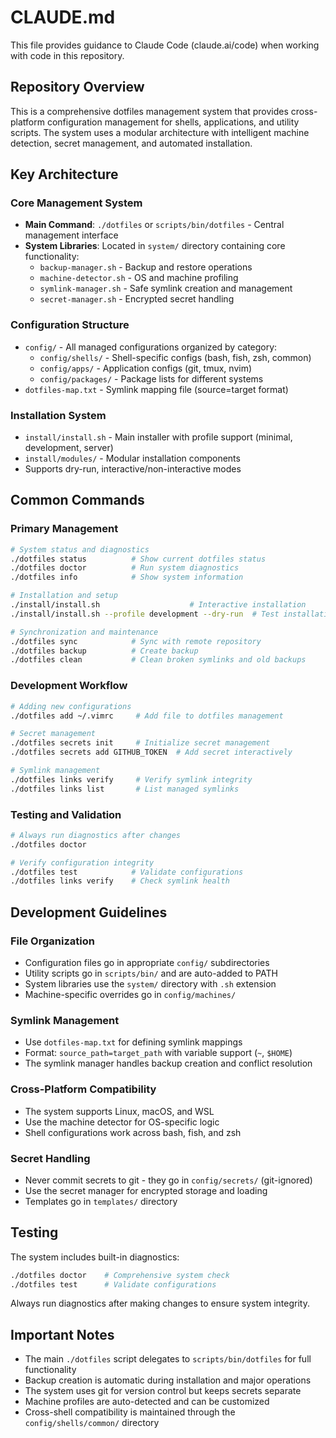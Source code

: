 # CLAUDE.md

This file provides guidance to Claude Code (claude.ai/code) when working with code in this repository.

## Repository Overview

This is a comprehensive dotfiles management system that provides cross-platform configuration management for shells, applications, and utility scripts. The system uses a modular architecture with intelligent machine detection, secret management, and automated installation.

## Key Architecture

### Core Management System
- **Main Command**: `./dotfiles` or `scripts/bin/dotfiles` - Central management interface
- **System Libraries**: Located in `system/` directory containing core functionality:
  - `backup-manager.sh` - Backup and restore operations
  - `machine-detector.sh` - OS and machine profiling 
  - `symlink-manager.sh` - Safe symlink creation and management
  - `secret-manager.sh` - Encrypted secret handling

### Configuration Structure
- `config/` - All managed configurations organized by category:
  - `config/shells/` - Shell-specific configs (bash, fish, zsh, common)
  - `config/apps/` - Application configs (git, tmux, nvim)
  - `config/packages/` - Package lists for different systems
- `dotfiles-map.txt` - Symlink mapping file (source=target format)

### Installation System
- `install/install.sh` - Main installer with profile support (minimal, development, server)
- `install/modules/` - Modular installation components
- Supports dry-run, interactive/non-interactive modes

## Common Commands

### Primary Management
```bash
# System status and diagnostics
./dotfiles status          # Show current dotfiles status
./dotfiles doctor          # Run system diagnostics
./dotfiles info            # Show system information

# Installation and setup
./install/install.sh                    # Interactive installation
./install/install.sh --profile development --dry-run  # Test installation

# Synchronization and maintenance
./dotfiles sync            # Sync with remote repository  
./dotfiles backup          # Create backup
./dotfiles clean           # Clean broken symlinks and old backups
```

### Development Workflow
```bash
# Adding new configurations
./dotfiles add ~/.vimrc     # Add file to dotfiles management

# Secret management
./dotfiles secrets init     # Initialize secret management
./dotfiles secrets add GITHUB_TOKEN  # Add secret interactively

# Symlink management  
./dotfiles links verify     # Verify symlink integrity
./dotfiles links list       # List managed symlinks
```

### Testing and Validation
```bash
# Always run diagnostics after changes
./dotfiles doctor

# Verify configuration integrity
./dotfiles test            # Validate configurations
./dotfiles links verify    # Check symlink health
```

## Development Guidelines

### File Organization
- Configuration files go in appropriate `config/` subdirectories
- Utility scripts go in `scripts/bin/` and are auto-added to PATH
- System libraries use the `system/` directory with `.sh` extension
- Machine-specific overrides go in `config/machines/`

### Symlink Management
- Use `dotfiles-map.txt` for defining symlink mappings
- Format: `source_path=target_path` with variable support (`~`, `$HOME`)
- The symlink manager handles backup creation and conflict resolution

### Cross-Platform Compatibility
- The system supports Linux, macOS, and WSL
- Use the machine detector for OS-specific logic
- Shell configurations work across bash, fish, and zsh

### Secret Handling
- Never commit secrets to git - they go in `config/secrets/` (git-ignored)
- Use the secret manager for encrypted storage and loading
- Templates go in `templates/` directory

## Testing

The system includes built-in diagnostics:
```bash
./dotfiles doctor    # Comprehensive system check
./dotfiles test      # Validate configurations
```

Always run diagnostics after making changes to ensure system integrity.

## Important Notes

- The main `./dotfiles` script delegates to `scripts/bin/dotfiles` for full functionality
- Backup creation is automatic during installation and major operations
- The system uses git for version control but keeps secrets separate
- Machine profiles are auto-detected and can be customized
- Cross-shell compatibility is maintained through the `config/shells/common/` directory